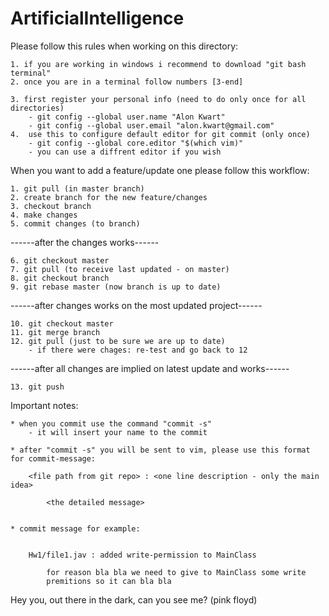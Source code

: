 # ArtificialIntelligence

Please follow this rules when working on this directory:

    1. if you are working in windows i recommend to download "git bash terminal"
    2. once you are in a terminal follow numbers [3-end]
    
    3. first register your personal info (need to do only once for all directories)
        - git config --global user.name "Alon Kwart"
        - git config --global user.email "alon.kwart@gmail.com"
    4.  use this to configure default editor for git commit (only once)
        - git config --global core.editor "$(which vim)"
        - you can use a diffrent editor if you wish
    

When you want to add a feature/update one please follow this workflow:

    1. git pull (in master branch)
    2. create branch for the new feature/changes 
    3. checkout branch 
    4. make changes
    5. commit changes (to branch)

 ------after the changes works------  
    
    6. git checkout master 
    7. git pull (to receive last updated - on master)
    8. git checkout branch 
    9. git rebase master (now branch is up to date) 

------after changes works on the most updated project------ 

    10. git checkout master  
    11. git merge branch  
    12. git pull (just to be sure we are up to date)     
        - if there were chages: re-test and go back to 12 

------after all changes are implied on latest update and works------ 

    13. git push 


Important notes:

    * when you commit use the command "commit -s"
        - it will insert your name to the commit

    * after "commit -s" you will be sent to vim, please use this format for commit-message:

        <file path from git repo> : <one line description - only the main idea>
        
            <the detailed message>


    * commit message for example:


        Hw1/file1.jav : added write-permission to MainClass

            for reason bla bla we need to give to MainClass some write 
            premitions so it can bla bla
    
Hey you, out there in the dark, can you see me? (pink floyd)             

